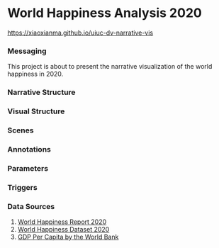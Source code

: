 # World Happiness Analysis 2020
https://xiaoxianma.github.io/uiuc-dv-narrative-vis

### Messaging
This project is about to present the narrative visualization of the world happiness in 2020.

### Narrative Structure

### Visual Structure

### Scenes

### Annotations

### Parameters

### Triggers

### Data Sources
1. [World Happiness Report 2020](https://worldhappiness.report/ed/2020/)
2. [World Happiness Dataset 2020](https://data.world/makeovermonday/2020w19-world-happiness-report-2020)
3. [GDP Per Capita by the World Bank](https://data.worldbank.org/indicator/NY.GDP.PCAP.CD)

